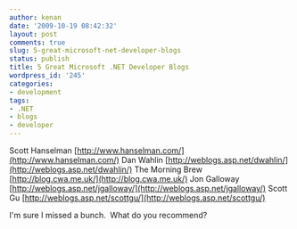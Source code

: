 ```yaml
---
author: kenan
date: '2009-10-19 08:42:32'
layout: post
comments: true
slug: 5-great-microsoft-net-developer-blogs
status: publish
title: 5 Great Microsoft .NET Developer Blogs
wordpress_id: '245'
categories:
- development
tags:
- .NET
- blogs
- developer
---
```


Scott Hanselman [http://www.hanselman.com/](http://www.hanselman.com/) Dan
Wahlin [http://weblogs.asp.net/dwahlin/](http://weblogs.asp.net/dwahlin/) The
Morning Brew [http://blog.cwa.me.uk/](http://blog.cwa.me.uk/) Jon Galloway
[http://weblogs.asp.net/jgalloway/](http://weblogs.asp.net/jgalloway/) Scott
Gu [http://weblogs.asp.net/scottgu/](http://weblogs.asp.net/scottgu/)

I'm sure I missed a bunch.  What do you recommend?

